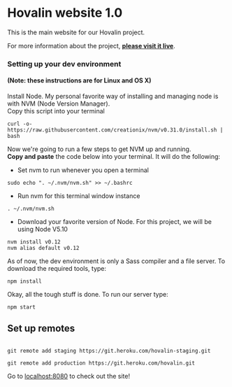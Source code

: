 # Hovalin website 1.0

This is the main website for our Hovalin project.

For more information about the project, [__please visit it live__](http://www.hovalin.com/).

### Setting up your dev environment
#### (Note: these instructions are for Linux and OS X)
Install Node. My personal favorite way of installing and managing node is with NVM (Node Version Manager).  
Copy this script into your terminal
```
curl -o- https://raw.githubusercontent.com/creationix/nvm/v0.31.0/install.sh | bash
```

Now we're going to run a few steps to get NVM up and running.  
**Copy and paste** the code below into your terminal. It will do the following:
- Set nvm to run whenever you open a terminal
```
sudo echo ". ~/.nvm/nvm.sh" >> ~/.bashrc
```
- Run nvm for this terminal window instance
```
. ~/.nvm/nvm.sh
```
- Download your favorite version of Node. For this project, we will be using Node V5.10  
```
nvm install v0.12
nvm alias default v0.12
```

As of now, the dev environment is only a Sass compiler and a file server. To download the required tools, type:  
```
npm install
```

Okay, all the tough stuff is done.
To run our server type:  
```
npm start
```

## Set up remotes

```

git remote add staging https://git.heroku.com/hovalin-staging.git

git remote add production https://git.heroku.com/hovalin.git

```

Go to [localhost:8080](http://localhost:8080) to check out the site!
